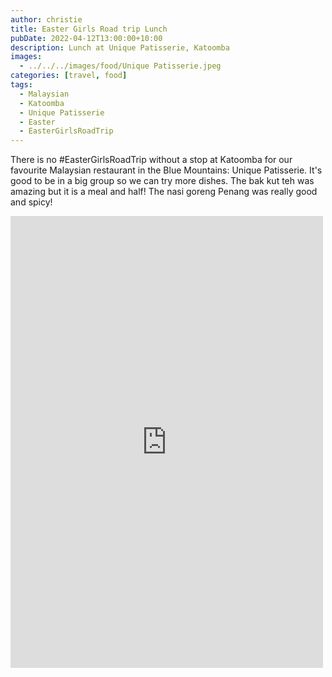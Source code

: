 ```yaml
---
author: christie
title: Easter Girls Road trip Lunch
pubDate: 2022-04-12T13:00:00+10:00
description: Lunch at Unique Patisserie, Katoomba
images:
  - ../../../images/food/Unique Patisserie.jpeg
categories: [travel, food]
tags:
  - Malaysian
  - Katoomba
  - Unique Patisserie
  - Easter
  - EasterGirlsRoadTrip
---
```


There is no #EasterGirlsRoadTrip without a stop at Katoomba for our favourite Malaysian restaurant in the Blue Mountains: Unique Patisserie. It's good to be in a big group so we can try more dishes. The bak kut teh was amazing but it is a meal and half! The nasi goreng Penang was really good and spicy!

<iframe src="https://www.facebook.com/plugins/post.php?href=https%3A%2F%2Fwww.facebook.com%2Fchris1.tham%2Fposts%2Fpfbid0gDrZDKWoG2XJ6QqjfTDmfi95sw8mgJoLnrEcLjb3JfBR6p1MB2qfJBHftEG4FPwJl&show_text=true&width=500" width="500" height="723" style="border:none;overflow:hidden" scrolling="no" frameborder="0" allowfullscreen="true" allow="autoplay; clipboard-write; encrypted-media; picture-in-picture; web-share"></iframe>
